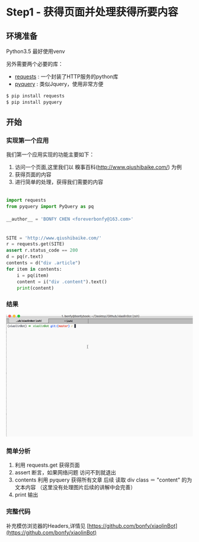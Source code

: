 # Step1 - 获得页面并处理获得所要内容

## 环境准备

Python3.5 最好使用venv

另外需要两个必要的库： 

* [requests](https://github.com/kennethreitz/requests) : 一个封装了HTTP服务的python库
* [pyquery](https://github.com/gawel/pyquery) : 类似Jquery，使用非常方便

```bash
$ pip install requests
$ pip install pyquery
```

## 开始

### 实现第一个应用

我们第一个应用实现的功能主要如下：

1. 访问一个页面,这里我们以 糗事百科(http://www.qiushibaike.com/) 为例
2. 获得页面的内容
3. 进行简单的处理，获得我们需要的内容

```python

import requests
from pyquery import PyQuery as pq

__author__ = 'BONFY CHEN <foreverbonfy@163.com>'


SITE = 'http://www.qiushibaike.com/'
r = requests.get(SITE)
assert r.status_code == 200
d = pq(r.text)
contents = d("div .article")
for item in contents:
    i = pq(item)
    content = i("div .content").text()
    print(content)

```

### 结果

![结果](https://github.com/bonfy/xiaolinBot/blob/master/screen/step1-1.gif)

### 简单分析

1. 利用 requests.get 获得页面
2. assert 断言，如果网络问题 访问不到就退出
3. contents 利用 pyquery 获得所有文章 后续 读取 div class ＝ "content" 的为文本内容 （这里没有处理图片后续的讲解中会完善）
4. print 输出

### 完整代码 

补充模仿浏览器的Headers,详情见 [https://github.com/bonfy/xiaolinBot](https://github.com/bonfy/xiaolinBot)


